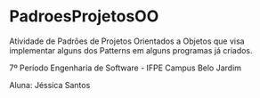 # PadroesProjetosOO
Atividade de Padrões de Projetos Orientados a Objetos que visa implementar alguns dos Patterns em alguns programas já criados. 

7º Período Engenharia de Software - IFPE Campus Belo Jardim

Aluna: Jéssica Santos
